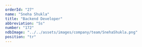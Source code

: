 ```yaml
---
orderId: "27"
name: "Sneha Shukla"
title: "Backend Developer"
abbreviation: "Ss"
number: "172"
ndbImage: "../../assets/images/company/team/SnehaShukla.png"
position: "tr"
---
```

